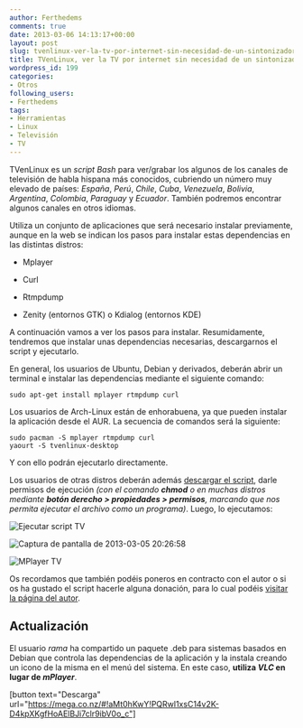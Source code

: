 ```yaml
---
author: Ferthedems
comments: true
date: 2013-03-06 14:13:17+00:00
layout: post
slug: tvenlinux-ver-la-tv-por-internet-sin-necesidad-de-un-sintonizador
title: TVenLinux, ver la TV por internet sin necesidad de un sintonizador
wordpress_id: 199
categories:
- Otros
following_users:
- Ferthedems
tags:
- Herramientas
- Linux
- Televisión
- TV
---
```


TVenLinux es un _script Bash_ para ver/grabar los algunos de los canales de televisión de habla hispana más conocidos, cubriendo un número muy elevado de países: _España_, _Perú_, _Chile_, _Cuba_, _Venezuela_, _Bolivia_, _Argentina_, _Colombia_, _Paraguay_ y _Ecuador_. También podremos encontrar algunos canales en otros idiomas.




Utiliza un conjunto de aplicaciones que será necesario instalar previamente, aunque en la web se indican los pasos para instalar estas dependencias en las distintas distros:






	
  * Mplayer

	
  * Curl

	
  * Rtmpdump

	
  * Zenity (entornos GTK) o Kdialog (entornos KDE)





A continuación vamos a ver los pasos para instalar. Resumidamente, tendremos que instalar unas dependencias necesarias, descargarnos el script y ejecutarlo.




En general, los usuarios de Ubuntu, Debian y derivados, deberán abrir un terminal e instalar las dependencias mediante el siguiente comando:




    
    sudo apt-get install mplayer rtmpdump curl




Los usuarios de Arch-Linux están de enhorabuena, ya que pueden instalar la aplicación desde el AUR. La secuencia de comandos será la siguiente:




    
    sudo pacman -S mplayer rtmpdump curl
    yaourt -S tvenlinux-desktop




Y con ello podrán ejecutarlo directamente.




Los usuarios de otras distros deberán además [descargar el script](http://www.tvenlinux.com/TVenLinux.sh), darle permisos de ejecución _(con el comando **chmod** o en muchas distros mediante **botón derecho > propiedades > permisos**, marcando que nos permita ejecutar el archivo como un programa)_. Luego, lo ejecutamos:




![Ejecutar script TV](http://www.univunix.com/wp-content/uploads/Captura-de-pantalla-de-2013-03-05-202639.png)





![Captura de pantalla de 2013-03-05 20:26:58](http://www.univunix.com/wp-content/uploads/Captura-de-pantalla-de-2013-03-05-202658.png)





![MPlayer TV](http://www.univunix.com/wp-content/uploads/Captura-de-pantalla-de-2013-03-05-202905.png)




Os recordamos que también podéis poneros en contracto con el autor o si os ha gustado el script hacerle alguna donación, para lo cual podéis [visitar la página del autor](http://www.tvenlinux.com/).





## Actualización




El usuario _rama_ ha compartido un paquete .deb para sistemas basados en Debian que controla las dependencias de la aplicación y la instala creando un icono de la misma en el menú del sistema. En este caso, **utiliza _VLC_ en lugar de _mPlayer_**.




[button text="Descarga" url="https://mega.co.nz/#!aMt0hKwY!PQRwl1xsC14v2K-D4kpXKgfHoAElBJi7clr9ibV0o_c"]

